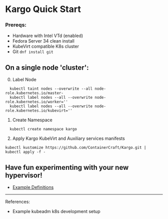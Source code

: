 # Kargo Quick Start

### Prereqs:
  - Hardware with Intel VTd (enabled)
  - Fedora Server 34 clean install
  - KubeVirt compatible K8s cluster
  - Git `dnf install git`

## On a single node 'cluster':
  0. Label Node
```
  kubectl taint nodes --overwrite --all node-role.kubernetes.io/master-
  kubectl label nodes --all --overwrite node-role.kubernetes.io/worker=''
  kubectl label nodes --all --overwrite node-role.kubernetes.io/kubevirt=''
```
  1. Create Namespace
```
  kubectl create namespace kargo
```
  2. Apply Kargo KubeVirt and Auxiliary services manifests
```
kubectl kustomize https://github.com/ContainerCraft/Kargo.git | kubectl apply -f -
```

## Have fun experimenting with your new hypervisor!
  - [Example Definitions]

-------------------------------------------------------------------------------
References:
  - Example kubeadm k8s development setup

[Example kubeadm k8s development setup]:https://github.com/ContainerCraft/Kargo/blob/master/docs/Dev.md
[Example Definitions]:https://github.com/ContainerCraft/qubo/tree/main/wip
